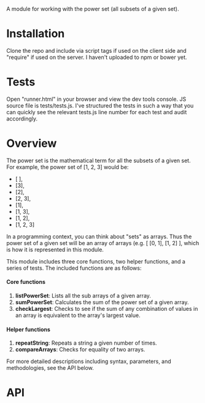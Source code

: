 A module for working with the power set (all subsets of a given set).

# Installation
Clone the repo and include via script tags if used on the client side and "require" if used on the server. I haven't uploaded to npm or bower yet.

# Tests
Open "runner.html" in your browser and view the dev tools console. JS source file is tests/tests.js.  I've structured the tests in such a way that you can quickly see the relevant tests.js line number for each test and audit accordingly.

# Overview
The power set is the mathematical term for all the subsets of a given set. For example, the power set of [1, 2, 3] would be:
+ [ ],
+ [3],
+ [2],
+ [2, 3],
+ [1],
+ [1, 3],
+ [1, 2],
+ [1, 2, 3]

In a programming context, you can think about "sets" as arrays.  Thus the power set of a given set will be an array of arrays (e.g. [ [0, 1], [1, 2] ], which is how it is represented in this module.    

This module includes three core functions, two helper functions, and a series of tests.  The included functions are as follows:

#### Core functions

1. **listPowerSet**: Lists all the sub arrays of a given array.
1. **sumPowerSet**: Calculates the sum of the power set of a given array.
1. **checkLargest**: Checks to see if the sum of any combination of values in an array is equivalent to the array's largest value.

#### Helper functions
1. **repeatString**: Repeats a string a given number of times.
1. **compareArrays**: Checks for equality of two arrays.

For more detailed descriptions including syntax, parameters, and methodologies, see the API below.

# API

